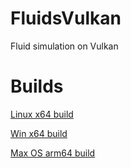 # FluidsVulkan

Fluid simulation on Vulkan

# Builds

[Linux x64 build](https://github.com/MaxDrom/FluidsVulkan/releases/download/latest/linux-x64.zip)

[Win x64 build](https://github.com/MaxDrom/FluidsVulkan/releases/download/latest/win-x64.zip)

[Max OS arm64 build](https://github.com/MaxDrom/FluidsVulkan/releases/download/latest/osx-arm64.zip)
